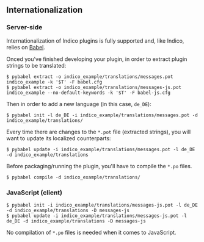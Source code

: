## Internationalization

### Server-side

Internationalization of Indico plugins is fully supported and, like Indico, relies on [Babel](http://babel.pocoo.org).

Onced you've finished developing your plugin, in order to extract plugin strings to be translated:

```console
$ pybabel extract -o indico_example/translations/messages.pot indico_example -k '$T' -F babel.cfg
$ pybabel extract -o indico_example/translations/messages-js.pot indico_example --no-default-keywords -k '$T' -F babel-js.cfg
```

Then in order to add a new language (in this case, `de_DE`):

```console
$ pybabel init -l de_DE -i indico_example/translations/messages.pot -d indico_example/translations/
```

Every time there are changes to the `*.pot` file (extracted strings), you will want to update its localized counterparts:

```console
$ pybabel update -i indico_example/translations/messages.pot -l de_DE -d indico_example/translations
```

Before packaging/running the plugin, you'll have to compile the `*.po` files.

```console
$ pybabel compile -d indico_example/translations/
```
### JavaScript (client)

```console
$ pybabel init -i indico_example/translations/messages-js.pot -l de_DE -d indico_example/translations -D messages-js
$ pybabel update -i indico_example/translations/messages-js.pot -l de_DE -d indico_example/translations -D messages-js
```

No compilation of `*.po` files is needed when it comes to JavaScript.